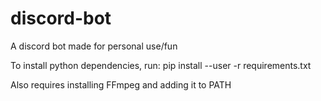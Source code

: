 # discord-bot
A discord bot made for personal use/fun

To install python dependencies, run:
pip install --user -r requirements.txt

Also requires installing FFmpeg and adding it to PATH